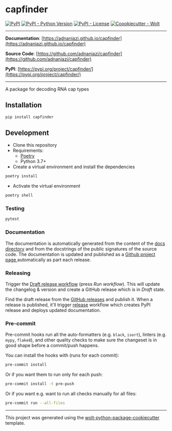 # capfinder

[![PyPI](https://img.shields.io/pypi/v/capfinder?style=flat-square)](https://pypi.python.org/pypi/capfinder/)
[![PyPI - Python Version](https://img.shields.io/pypi/pyversions/capfinder?style=flat-square)](https://pypi.python.org/pypi/capfinder/)
[![PyPI - License](https://img.shields.io/pypi/l/capfinder?style=flat-square)](https://pypi.python.org/pypi/capfinder/)
[![Coookiecutter - Wolt](https://img.shields.io/badge/cookiecutter-Wolt-00c2e8?style=flat-square&logo=cookiecutter&logoColor=D4AA00&link=https://github.com/woltapp/wolt-python-package-cookiecutter)](https://github.com/woltapp/wolt-python-package-cookiecutter)


---

**Documentation**: [https://adnaniazi.github.io/capfinder](https://adnaniazi.github.io/capfinder)

**Source Code**: [https://github.com/adnaniazi/capfinder](https://github.com/adnaniazi/capfinder)

**PyPI**: [https://pypi.org/project/capfinder/](https://pypi.org/project/capfinder/)

---

A package for decoding RNA cap types

## Installation

```sh
pip install capfinder
```

## Development

* Clone this repository
* Requirements:
  * [Poetry](https://python-poetry.org/)
  * Python 3.7+
* Create a virtual environment and install the dependencies

```sh
poetry install
```

* Activate the virtual environment

```sh
poetry shell
```

### Testing

```sh
pytest
```

### Documentation

The documentation is automatically generated from the content of the [docs directory](./docs) and from the docstrings
 of the public signatures of the source code. The documentation is updated and published as a [Github project page
 ](https://pages.github.com/) automatically as part each release.

### Releasing

Trigger the [Draft release workflow](https://github.com/adnaniazi/capfinder/actions/workflows/draft_release.yml)
(press _Run workflow_). This will update the changelog & version and create a GitHub release which is in _Draft_ state.

Find the draft release from the
[GitHub releases](https://github.com/adnaniazi/capfinder/releases) and publish it. When
 a release is published, it'll trigger [release](https://github.com/adnaniazi/capfinder/blob/master/.github/workflows/release.yml) workflow which creates PyPI
 release and deploys updated documentation.

### Pre-commit

Pre-commit hooks run all the auto-formatters (e.g. `black`, `isort`), linters (e.g. `mypy`, `flake8`), and other quality
 checks to make sure the changeset is in good shape before a commit/push happens.

You can install the hooks with (runs for each commit):

```sh
pre-commit install
```

Or if you want them to run only for each push:

```sh
pre-commit install -t pre-push
```

Or if you want e.g. want to run all checks manually for all files:

```sh
pre-commit run --all-files
```

---

This project was generated using the [wolt-python-package-cookiecutter](https://github.com/woltapp/wolt-python-package-cookiecutter) template.
